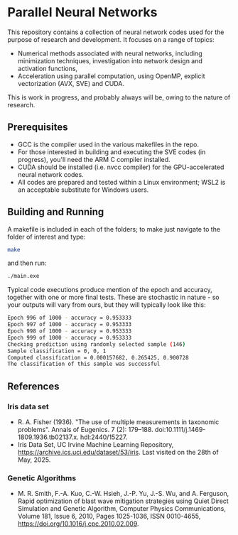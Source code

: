 # Parallel Neural Networks

This repository contains a collection of neural network codes used for the purpose of research and development. It focuses on a range of topics:

* Numerical methods associated with neural networks, including minimization techniques, investigation into network design and activation functions,
* Acceleration using parallel computation, using OpenMP, explicit vectorization (AVX, SVE) and CUDA.

This is work in progress, and probably always will be, owing to the nature of research.

## Prerequisites

* GCC is the compiler used in the various makefiles in the repo.
* For those interested in building and executing the SVE codes (in progress), you'll need the ARM C compiler installed.
* CUDA should be installed (i.e. nvcc compiler) for the GPU-accelerated neural network codes.
* All codes are prepared and tested within a Linux environment; WSL2 is an acceptable substitute for Windows users.

## Building and Running

A makefile is included in each of the folders; to make just navigate to the folder of interest and type:

```bash
make
```
and then run:

```bash
./main.exe
```

Typical code executions produce mention of the epoch and accuracy, together with one or more final tests. These are stochastic in nature - so your outputs will vary from ours, but they will typically look like this:

```bash
Epoch 996 of 1000 - accuracy = 0.953333
Epoch 997 of 1000 - accuracy = 0.953333
Epoch 998 of 1000 - accuracy = 0.953333
Epoch 999 of 1000 - accuracy = 0.953333
Checking prediction using randomly selected sample (146)
Sample classification = 0, 0, 1
Computed classification = 0.000157682, 0.265425, 0.900728
The classification of this sample was successful
```

## References

### Iris data set
* R. A. Fisher (1936). "The use of multiple measurements in taxonomic problems". Annals of Eugenics. 7 (2): 179–188. doi:10.1111/j.1469-1809.1936.tb02137.x. hdl:2440/15227.  
* Iris Data Set, UC Irvine Machine Learning Repository,
https://archive.ics.uci.edu/dataset/53/iris. Last visited on the 28th of May, 2025.

### Genetic Algorithms

* M. R. Smith, F.-A. Kuo, C.-W. Hsieh, J.-P. Yu, J.-S. Wu, and A. Ferguson, Rapid optimization of blast wave mitigation strategies using Quiet Direct Simulation and Genetic Algorithm, Computer Physics Communications, Volume 181, Issue 6,
2010,
Pages 1025-1036,
ISSN 0010-4655,
https://doi.org/10.1016/j.cpc.2010.02.009.

